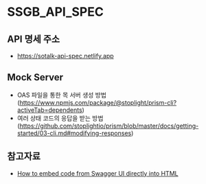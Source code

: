 # SSGB_API_SPEC
## API 명세 주소
- https://sotalk-api-spec.netlify.app

## Mock Server
- OAS 파일을 통한 목 서버 생성 방법 (https://www.npmjs.com/package/@stoplight/prism-cli?activeTab=dependents)
- 여러 상태 코드의 응답을 받는 방법(https://github.com/stoplightio/prism/blob/master/docs/getting-started/03-cli.md#modifying-responses)

## 참고자료
- [How to embed code from Swagger UI directly into HTML
](https://swagger.io/docs/open-source-tools/swagger-ui/usage/installation)
